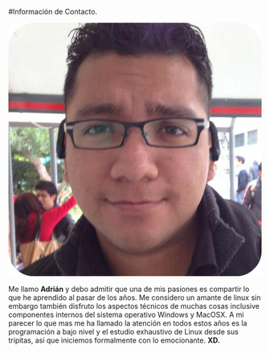 #Información de Contacto.

![yo](Imagenes/yo.png)

Me llamo **Adrián** y debo admitir que una de mis pasiones es compartir lo que he aprendido al pasar de los años.
Me considero un amante de linux sin embargo también disfruto los aspectos técnicos de muchas cosas inclusive componentes internos del sistema operativo Windows y MacOSX.
A mi parecer lo que mas me ha llamado la atención en todos estos años es la programación a bajo nivel y el estudio exhaustivo de Linux desde sus tripitas, así que iniciemos formalmente con lo emocionante. 
**XD.**